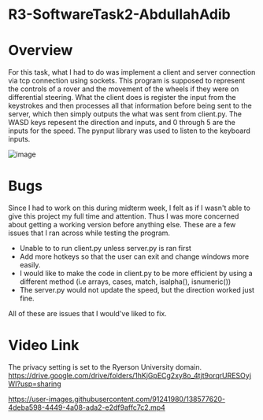 # R3-SoftwareTask2-AbdullahAdib
# Overview
For this task, what I had to do was implement a client and server connection via tcp connection using sockets. This program is supposed to represent the controls of a rover and the movement of the wheels if they were on differential steering. What the client does is register the input from the keystrokes and then processes all that information before being sent to the server, which then simply outputs the what was sent from client.py. The WASD keys repesent the direction and inputs, and 0 through 5 are the inputs for the speed. The pynput library was used to listen to the keyboard inputs.

![image](https://user-images.githubusercontent.com/91241980/138577571-1c167ea7-3485-49a7-a0e2-6e7e59293c09.PNG)

# Bugs 
Since I had to work on this during midterm week, I felt as if I wasn't able to give this project my full time and attention. Thus I was more concerned about getting a working version before anything else. These are a few issues that I ran across while testing the program.
- Unable to to run client.py unless server.py is ran first
- Add more hotkeys so that the user can exit and change windows more easily.
- I would like to make the code in client.py to be more efficient by using a different method (i.e arrays, cases, match, isalpha(), isnumeric())
- The server.py would not update the speed, but the direction worked just fine.
 
All of these are issues that I would've liked to fix.

# Video Link
The privacy setting is set to the Ryerson University domain. 
https://drive.google.com/drive/folders/1hKjGpECg2xy8o_4tjt9orqrURESOyjWI?usp=sharing

https://user-images.githubusercontent.com/91241980/138577620-4deba598-4449-4a08-ada2-e2df9affc7c2.mp4

